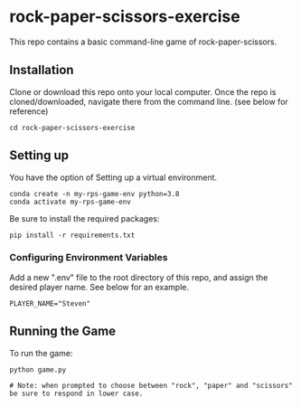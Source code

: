 # rock-paper-scissors-exercise
This repo contains a basic command-line game of rock-paper-scissors. 
## Installation
Clone or download this repo onto your local computer. Once the repo is cloned/downloaded, navigate there from the command line. (see below for reference)
```
cd rock-paper-scissors-exercise
```
## Setting up
You have the option of Setting up a virtual environment. 
```
conda create -n my-rps-game-env python=3.8
conda activate my-rps-game-env
```
Be sure to install the required packages:
```
pip install -r requirements.txt
```
### Configuring Environment Variables
Add a new ".env" file to the root directory of this repo, and assign the desired player name. See below for an example.
```
PLAYER_NAME="Steven"
```
## Running the Game
To run the game:
```
python game.py

# Note: when prompted to choose between "rock", "paper" and "scissors" be sure to respond in lower case.


